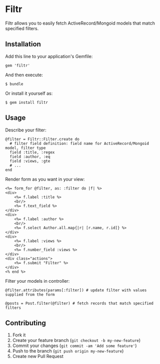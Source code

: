 # Filtr

Filtr allows you to easily fetch ActiveRecord/Mongoid models that match specified filters.

## Installation

Add this line to your application's Gemfile:

    gem 'filtr'

And then execute:

    $ bundle

Or install it yourself as:

    $ gem install filtr

## Usage

Describe your filter:

    @filter = Filtr::Filter.create do
      # filter field definition: field name for ActiveRecord/Mongoid model, filter type
      field :title, :regex
      field :author, :eq
      field :views, :gte
      # ...
    end

Render form as you want in your view:

    <%= form_for @filter, as: :filter do |f| %>
    <div>
        <%= f.label :title %>
        <br/>
        <%= f.text_field %>
    </div>
    <div>
        <%= f.label :author %>
        <br/>
        <%= f.select Author.all.map{|r| [r.name, r.id]} %>
    </div>
    <div>
        <%= f.label :views %>
        <br/>
        <%= f.number_field :views %>
    </div>
    <div class="actions">
        <%= f.submit "Filter" %>
    </div>
    <% end %>

Filter your models in controller:

    @filter.attributes(params[:filter]) # update filter with values supplied from the form

    @posts = Post.filter(@filter) # fetch records that match specified filters

## Contributing

1. Fork it
2. Create your feature branch (`git checkout -b my-new-feature`)
3. Commit your changes (`git commit -am 'Add some feature'`)
4. Push to the branch (`git push origin my-new-feature`)
5. Create new Pull Request

